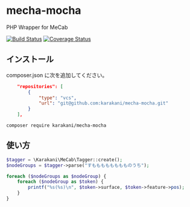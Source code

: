 # mecha-mocha
PHP Wrapper for MeCab

[![Build Status](https://travis-ci.org/karakani/mecha.svg?branch=master)](https://travis-ci.org/karakani/mecha)
[![Coverage Status](https://coveralls.io/repos/github/karakani/mecha/badge.svg?branch=master)](https://coveralls.io/github/karakani/mecha?branch=master)

## インストール

composer.json に次を追加してください。

```json
    "repositories": [
        {
            "type": "vcs",
            "url": "git@github.com:karakani/mecha-mocha.git"
        }
    ],
```

```shell script
composer require karakani/mecha-mocha
```

## 使い方

```php
$tagger = \Karakani\MeCab\Tagger::create();
$nodeGroups = $tagger->parse("すもももももももものうち");

foreach ($nodeGroups as $nodeGroup) {
    foreach ($nodeGroup as $token) {
        printf("%s(%s)\n", $token->surface, $token->feature->pos);
    }
}
```
